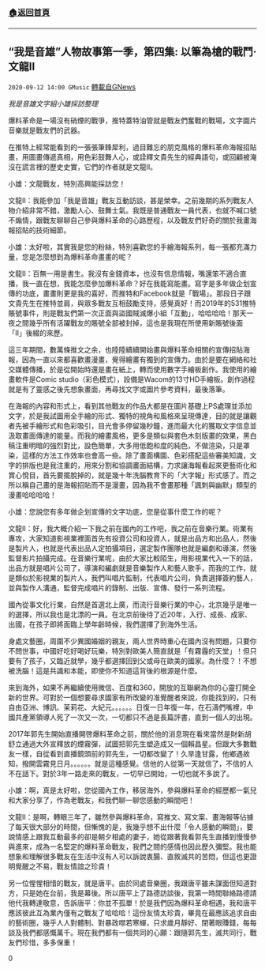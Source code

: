 ###  [:house:返回首頁](https://github.com/ourhimalayas/txt)
---

## “我是音雄”人物故事第一季，第四集: 以筆為槍的戰鬥·文龍II
`2020-09-12 14:00 GMusic` [轉載自GNews](https://gnews.org/zh-hant/350734/)

*我是音雄文字組小雄採訪整理*

爆料革命是一場沒有硝煙的戰爭，推特蓋特油管就是戰友們奮戰的戰場，文字圖片音樂就是戰友們的武器。

在推特上經常能看到的一張張筆鋒犀利，過目難忘的朋克風格的爆料革命海報招貼畫，用圖畫傳遞真相，用色彩鼓舞人心，或詮釋文貴先生的經典語句，或回顧被淹沒在謊言裡的歷史史實，它們的作者就是文龍II。

小雄：文龍戰友，特別高興能採訪您！

文龍II：我能參加「我是音雄」戰友互動訪談，甚是榮幸。之前幾期的系列戰友人物介紹非常不錯，激勵人心、鼓舞士氣。我既是普通戰友一員代表，也就不喊口號不煽情，跟戰友聊聊自己參與爆料革命的心路歷程，以及戰友們好奇的關於我畫海報招貼的技術細節。

小雄：太好啦，其實我是您的粉絲，特別喜歡您的手繪海報系列，每一張都充滿力量，您是怎麼想到為爆料革命畫畫的呢？

文龍II：百無一用是書生。我沒有金錢資本，也沒有信息情報，嘴還笨不適合直播，我一直在想，我能怎麼參加爆料革命？好在我能寫能畫。寫字是多年做企划宣傳的功底，畫畫則更是我的喜好，而推特和Facebook就是「戰場」。那段日子跟文貴先生在推特並肩，與眾多戰友互相鼓勵支持，感覺真好！而2019年的531推特賬號事件，則是戰友們第一次正面與盜國賊滅爆小組「互動」，哈哈哈哈！那天一夜之間幾乎所有活躍戰友的賬號全部被封掉，這也是我現在所使用新賬號後面「II」後綴的來歷。

這三年期間，數萬條推文之余，也陸陸續續開始畫與爆料革命相關的宣傳招貼海報，因為一直以來都喜歡畫漫畫，覺得繪畫有獨到的宣傳力。由於是要在網絡和社交媒體傳播，於是從開始時還是畫在紙上，轉而使用數字手繪板創作。我使用的繪畫軟件是Comic studio（彩色模式），設備是Wacom的13寸HD手繪板。創作過程就是有了靈感之後先想象畫面，再尋找文字或圖片參考資料，最後落筆。

在海報的內容和形式上，看到其他戰友的作品大都是在圖片基礎上PS處理並添加文字，於是我試圖用全手繪的形式、獨特的視角和風格來呈現傳達，目的就是讓觀者先被手繪形式和色彩吸引，目光會多停留幾秒鐘，進而最大化的獲取文字信息並汲取畫面傳達的能量。而我的繪畫風格，更多是類似與套色木刻版畫的效果，黑白稿注重明暗的強烈對比，設色簡單，大多用低飽和度的純色，不做渲染，只是罩染，這樣的方法工作效率也會高一些。除了畫面構圖、色彩搭配這些審美知識，文字的排版也是我注重的，用來分割和協調畫面結構，力求讓海報看起來更藝術化和賞心悅目，首先要擺脫掉的，就是幾十年洗腦教育下的「大字報」形式感了。而之所以稱自己畫的是海報招貼而不是漫畫，因為我不會畫那種「諷刺與幽默」類型的漫畫哈哈哈哈！

小雄：您說您有多年做企划宣傳的文字功底，您是從事什麼工作的呢？

文龍II：好，我大概介紹一下我之前在國內的工作吧，我之前在音樂行業。術業有專攻，大家知道影視業裡面首先有投資公司和投資人，就是出品方和出品人，然後是製片人，也就是代表出品人定拍攝項目，選定製作團隊也就是編劇和導演，然後監督影片拍攝完成。在音樂行業呢，由於大家比較陌生，用影視業代入一下的話，出品方就是唱片公司了，導演和編劇就是音樂製作人和藝人歌手，而我的工作，就是類似於影視業的製片人，我們叫唱片監制，代表唱片公司，負責選擇簽約藝人，並與製作人溝通，監督完成唱片的錄制、出版、宣傳、發行一系列流程。

國內從事文化行業，自然是首選北上廣，而流行音樂行業的中心，北京幾乎是唯一的選擇，所以我也是北漂的一員。在北京前後待了近20年，入行、成長、成家、出國，在孩子即將面臨上學年齡時候，我們選擇了到海外生活。

身處文藝圈，周圍不少異國婚姻的親友，兩人世界時重心在國內沒有問題，只要你不問世事，中國好吃好喝好玩樂，特別對歐美人簡直就是「有霧霾的天堂」！但只要有了孩子，又臨近就學，幾乎都選擇回到父或母在歐美的國家。為什麼？！不想被洗腦！這是共識和本能，即使你不知道這背後的根源是什麼。

來到海外，如果不再繼續使用微信、百度和360，開放的互聯網為你的心靈打開全新的世界。可對於一個想要尋求國家有所改變的准覺醒者來說，你能找到的，只有自由亞洲、博訊、茉莉花、大紀元。。。。。。日復一日年復一年，在石濤們嘴裡，中國共產黨領導人死了一次又一次，一切都只不過是長篇評書，直到一個人的出現。

2017年郭先生開始直播開啓爆料革命之前，關於他的消息現在看來當然是財新胡舒立通過大外宣釋放的煙霧彈，試圖把郭先生塑造成又一個賴昌星。但跟大多數戰友一樣，自從看到直播鏡頭前的郭先生，一切都改變了！久旱逢甘露，他鄉遇故知，撥開雲霧見日月。。。。。。就是這種感覺。信他的人從第一天就信了，不信的人不在話下。對於3年一路走來的戰友，一切早已開始，一切也就不多說了。

小雄：啊，真是太好啦，您從國內工作，移居海外，參與爆料革命的經歷都一氣兒和大家分享了，作為老戰友，和我們聊一聊您感動的瞬間吧！

文龍II：是啊，轉眼三年了，雖然參與爆料革命，寫推文、寫文案、畫海報等佔據了每天很大部分的時間，但慚愧的是，我幾乎想不出什麼「令人感動的瞬間」，要說情感上跟我互動最多的卻是朝夕相處的妻子，她從跟著我看郭先生直播到慢慢參與進來，成為一名堅定的爆料革命戰友，我們之間的感情也因此歷久彌堅。我也能想象和理解很多戰友在生活中沒有人可以訴說衷腸、直敘滅共的苦悶，但這也更證明覺醒之不易，戰友情誼之珍貴！

另一位惺惺相惜的戰友，就是唐平。由於同處音樂圈，我跟唐平雖未謀面但知道對方，只是她在台前，我是幕後。所以唐平上了路德訪談後，我第一時間聯絡路德請他代我轉達敬意，告訴唐平：你並不孤單！於是我們因為爆料革命相遇，我和唐平應該彼此互為業內僅有之戰友了哈哈哈！這份友情太珍貴，畢竟在最應該追求自由的藝術圈，幾乎人人對體制、對暴政噤若寒蟬，只求歲月靜好、閉著眼賺錢，每每談及我們都感慨萬千。現在我們都有一個共同的心願：跟隨郭先生，滅共同行，戰友們珍惜，多多保重！

0
